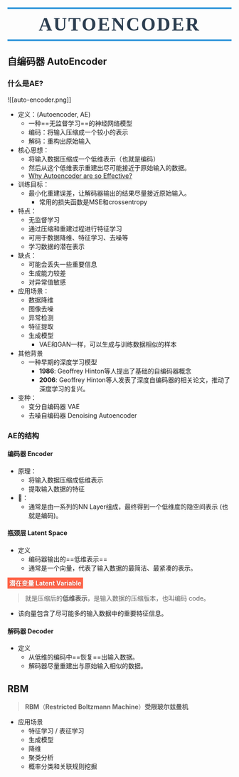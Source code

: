 <h1 style=" text-align: center; font-size: 3em; font-family: 'Georgia', serif; color: #2c3e50; margin: 0.5em 0; padding: 10px 0; border-top: 4px solid #3498db; border-bottom: 4px solid #3498db; text-transform: uppercase; letter-spacing: 3px;">Autoencoder</h1>

## 自编码器 AutoEncoder
### 什么是AE?
![[auto-encoder.png]]
- 定义：(Autoencoder, AE)
	- 一种==无监督学习==的神经网络模型
	- 编码：将输入压缩成一个较小的表示
	- 解码：重构出原始输入
- 核心思想：
	- 将输入数据压缩成一个低维表示（也就是编码）
	- 然后从这个低维表示重建出尽可能接近于原始输入的数据。
	- [Why Autoencoder are so Effective?](https://www.saberhq.com/blog/autoencoders)
- 训练目标：
	- 最小化重建误差，让解码器输出的结果尽量接近原始输入。
		- 常用的损失函数是MSE和crossentropy
- 特点：
	- 无监督学习
	- 通过压缩和重建过程进行特征学习
	- 可用于数据降维、特征学习、去噪等
	- 学习数据的潜在表示
- 缺点：
	- 可能会丢失一些重要信息
	- 生成能力较差
	- 对异常值敏感
- 应用场景：
	- 数据降维
	- 图像去噪
	- 异常检测
	- 特征提取
	- 生成模型
		- VAE和GAN一样，可以生成与训练数据相似的样本
- 其他背景
	- 一种早期的深度学习模型
		- **1986**: Geoffrey Hinton等人提出了基础的自编码器概念
		- **2006**: Geoffrey Hinton等人发表了深度自编码器的相关论文，推动了深度学习的复兴。
- 变种：
	- 变分自编码器 VAE
	- 去噪自编码器 Denoising Autoencoder

### AE的结构
#### 编码器 Encoder
- 原理：
	- 将输入数据压缩成低维表示
	- 提取输入数据的特征
- 🧠：
	- 通常是由一系列的NN Layer组成，最终得到一个低维度的隐空间表示 (也就是编码)。

#### 瓶颈层 Latent Space
- 定义
	- 编码器输出的==低维表示==
	- 通常是一个向量，代表了输入数据的最简洁、最紧凑的表示。

<font style="background-color:tomato; color:white; padding:4px; text-shadow: 1px 1px 2px rgba(0,0,0,0.2);font-weight: bold;">潜在变量 Latent Variable</font>
> 就是压缩后的**低维表示**，是输入数据的压缩版本，也叫编码 code。
- 该向量包含了尽可能多的输入数据中的重要特征信息。

#### 解码器 Decoder
- 定义
	- 从低维的编码中==恢复==出输入数据。
	- 解码器尽量重建出与原始输入相似的数据。



## RBM
> **RBM**（**Restricted Boltzmann Machine**）**受限玻尔兹曼机**

- 应用场景
	- 特征学习 / 表征学习
	- 生成模型
	- 降维
	- 聚类分析
	- 概率分类和关联规则挖掘

